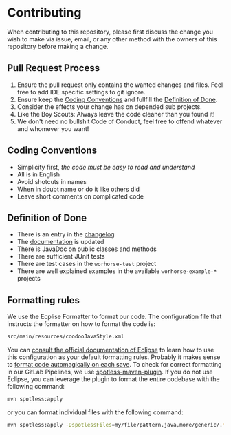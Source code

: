 # Contributing

When contributing to this repository, please first discuss the change you wish to make via issue,
email, or any other method with the owners of this repository before making a change. 


## Pull Request Process

1. Ensure the pull request only contains the wanted changes and files. Feel free to add IDE specific settings to git ignore.
2. Ensure keep the [Coding Conventions](#coding-conventions) and fullfill the [Definition of Done](#definition-of-done).
3. Consider the effects your change has on depended sub projects.
4. Like the Boy Scouts: Always leave the code cleaner than you found it! 
5. We don't need no bullshit Code of Conduct, feel free to offend whatever and whomever you want!


## Coding Conventions

- Simplicity first, *the code must be easy to read and understand*
- All is in English
- Avoid shotcuts in names
- When in doubt name or do it like others did
- Leave short comments on complicated code


## Definition of Done

- There is an entry in the [changelog](./CHANGELOG.md)
- The [documentation](./README.md) is updated
- There is JavaDoc on public classes and methods
- There are sufficient JUnit tests
- There are test cases in the `worhorse-test` project
- There are well explained examples in the available `worhorse-example-*` projects


## Formatting rules
We use the Ecplise Formatter to format our code. The configuration file that
instructs the formatter on how to format the code is:
```sh
src/main/resources/coodooJavaStyle.xml
```
You can [consult the official documentation of Eclipse][1] to learn how to use
this configuration as your default formatting rules. Probably it makes sense to
[format code automagically on each save][2].
To check for correct formatting in our GitLab Pipelines, we use
[spotless-maven-plugin][spotless]. If you do not use Eclipse, you can leverage
the plugin to format the entire codebase with the following command:
```sh
mvn spotless:apply
```
or you can format individual files with the following command:
```sh
mvn spotless:apply -DspotlessFiles=my/file/pattern.java,more/generic/.*-pattern.java
```
[1]: https://help.eclipse.org/neon/index.jsp?topic=%2Forg.eclipse.jdt.doc.user%2Freference%2Fpreferences%2Fjava%2Fcodestyle%2Fref-preferences-formatter.htm
[2]: http://www.eclipseonetips.com/2009/12/13/automatically-format-and-cleanup-code-every-time-you-save/
[spotless]: https://github.com/diffplug/spotless
[spotless-specific]: https://github.com/diffplug/spotless/blob/master/plugin-maven/README.md#can-i-apply-spotless-to-specific-files
